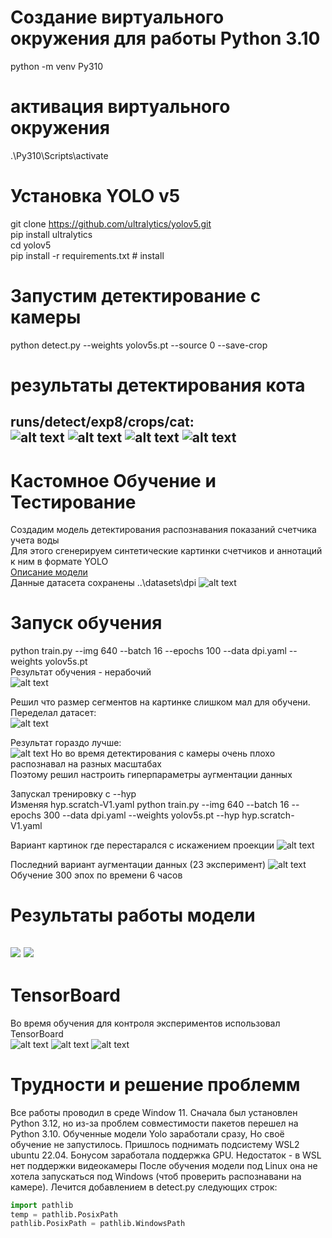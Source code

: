 # Создание виртуального окружения для работы Python 3.10
 python -m venv Py310
# активация виртуального окружения
.\Py310\Scripts\activate
# Установка YOLO v5
git clone https://github.com/ultralytics/yolov5.git  
pip install ultralytics  
cd yolov5  
pip install -r requirements.txt  # install

# Запустим детектирование с камеры
python detect.py --weights yolov5s.pt --source 0 --save-crop

# результаты детектирования кота
runs/detect/exp8/crops/cat:       
![alt text](yolov5/runs/detect/exp8/crops/cat/065.jpg)
![alt text](yolov5/runs/detect/exp8/crops/cat/069.jpg)
![alt text](yolov5/runs/detect/exp8/crops/cat/070.jpg)
![alt text](yolov5/runs/detect/exp8/crops/cat/033.jpg)
---
# Кастомное Обучение и Тестирование

Создадим модель детектирования распознавания показаний счетчика учета воды  
Для этого сгенерируем синтетические картинки счетчиков и аннотаций к ним в формате YOLO  
[Описание модели](yolov5/data/dpi.yaml)  
Данные датасета сохранены ..\datasets\dpi
![alt text](yolov5/runs/train/exp13/val_batch0_labels.jpg)

# Запуск обучения
python train.py --img 640 --batch 16 --epochs 100 --data dpi.yaml --weights yolov5s.pt  
Результат обучения - нерабочий  
![alt text](yolov5/runs/train/exp13/confusion_matrix.png)


Решил что размер сегментов на картинке слишком мал для обучени. Переделал датасет:  
![alt text](yolov5/runs/train/exp18/val_batch0_labels.jpg)

Результат гораздо лучше:  
![alt text](yolov5/runs/train/exp18/confusion_matrix.png)
Но во время детектирования с камеры очень плохо распознавал на разных масштабах  
Поэтому решил настроить гиперпараметры аугментации данных  

Запускал тренировку с --hyp  
Изменяя hyp.scratch-V1.yaml
python train.py --img 640 --batch 16 --epochs 300 --data dpi.yaml --weights yolov5s.pt --hyp hyp.scratch-V1.yaml

Вариант картинок где перестарался с искажением проекции
![alt text](yolov5/runs/train/exp19/train_batch0.jpg)

Последний вариант аугментации данных  (23 эксперимент)
![alt text](yolov5/runs/train/exp23/train_batch0.jpg)  
Обучение 300 эпох по времени 6 часов
# Результаты работы модели
[![](https://markdown-videos-api.jorgenkh.no/youtube/ZXZe6LHoyWI)](https://youtu.be/ZXZe6LHoyWI)
[![](https://markdown-videos-api.jorgenkh.no/youtube/mXEjGKz_gVk)](https://youtu.be/mXEjGKz_gVk)
---

# TensorBoard
Во время обучения для контроля экспериментов использовал TensorBoard  
![alt text](img/tf1.png)
![alt text](img/tf2.png)
![alt text](img/tf3.png)

# Трудности и решение проблемм
Все работы проводил в среде Window 11. Сначала был установлен Python 3.12, но из-за проблем совместимости пакетов перешел на Python 3.10.
Обученные модели Yolo заработали сразу, Но своё обучение не запустилось. Пришлось поднимать подсистему WSL2 ubuntu 22.04. Бонусом заработала поддержка GPU. Недостаток - в WSL нет поддержки видеокамеры 
После обучения модели под Linux она не хотела запускаться под Windows (чтоб проверить распознавани на камере). Лечится добавлением в detect.py следующих строк:
```python
import pathlib
temp = pathlib.PosixPath
pathlib.PosixPath = pathlib.WindowsPath
```